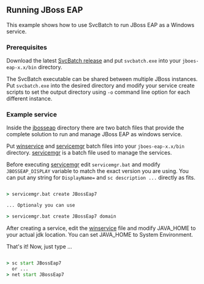 ## Running JBoss EAP

This example shows how to use SvcBatch to run JBoss EAP
as a Windows service.

### Prerequisites

Download the latest [SvcBatch release](https://github.com/mturk/svcbatch/releases)
and put `svcbatch.exe` into your `jboes-eap-x.x/bin` directory.

The SvcBatch executable can be shared between multiple JBoss instances.
Put `svcbatch.exe` into the desired directory and modify
your service create scripts to set the output directory  using `-o`
command line option for each different instance.


### Example service

Inside the [jbosseap](jbosseap/) directory there are two batch files that
provide the complete solution to run and manage JBoss EAP as
windows service.


Put [winservice](jbosseap/winservice.bat) and [servicemgr](jbosseap/servicemgr.bat)
batch files into your `jboes-eap-x.x/bin` directory.
[servicemgr](jbosseap/servicemgr.bat) is a batch file
used to manage the services.

Before executing [servicemgr](jbosseap/servicemgr.bat) edit `servicemgr.bat` and modify
`JBOSSEAP_DISPLAY` variable to match the exact version you are using. You can put any string
for `DisplayName=` and `sc description ...` directly as fits.

```cmd

> servicemgr.bat create JBossEap7

... Optionaly you can use

> servicemgr.bat create JBossEap7 domain

```

After creating a service, edit the [winservice](jbosseap/winservice.bat)
file and modify JAVA_HOME to your actual jdk location. You can set JAVA_HOME to
System Environment.

That's it! Now, just type ...
```cmd

> sc start JBossEap7
  or ...
> net start JBossEap7

```
